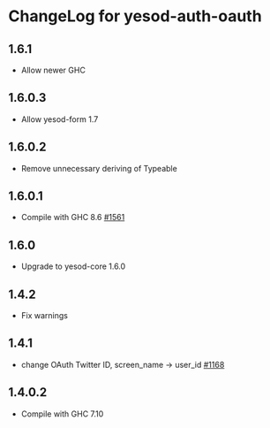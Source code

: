# ChangeLog for yesod-auth-oauth

## 1.6.1

* Allow newer GHC

## 1.6.0.3

* Allow yesod-form 1.7

## 1.6.0.2

* Remove unnecessary deriving of Typeable

## 1.6.0.1

* Compile with GHC 8.6 [#1561](https://github.com/yesodweb/yesod/pull/1561)

## 1.6.0

* Upgrade to yesod-core 1.6.0

## 1.4.2

* Fix warnings

## 1.4.1

* change OAuth Twitter ID, screen_name → user_id [#1168](https://github.com/yesodweb/yesod/pull/1168)

## 1.4.0.2

* Compile with GHC 7.10
